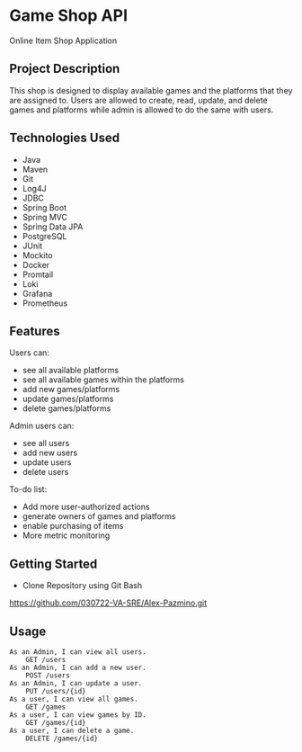 # Game Shop API

Online Item Shop Application

## Project Description

This shop is designed to display available games and the platforms that they are assigned to. Users are allowed to create, read, update, and delete games and platforms while admin is allowed to do the same with users.

## Technologies Used

- Java
- Maven
- Git
- Log4J
- JDBC
- Spring Boot 
- Spring MVC
- Spring Data JPA
- PostgreSQL
- JUnit
- Mockito
- Docker
- Promtail
- Loki
- Grafana
- Prometheus

## Features

Users can: 
   - see all available platforms
   - see all available games within the platforms
   - add new games/platforms
   - update games/platforms
   - delete games/platforms

Admin users can: 

   - see all users
   - add new users
   - update users
   - delete users

To-do list:

- Add more user-authorized actions
- generate owners of games and platforms
- enable purchasing of items
- More metric monitoring 

## Getting Started
- Clone Repository using Git Bash

https://github.com/030722-VA-SRE/Alex-Pazmino.git

## Usage 

    As an Admin, I can view all users.
        GET /users
    As an Admin, I can add a new user.
        POST /users
    As an Admin, I can update a user.
        PUT /users/{id}
    As a user, I can view all games.
        GET /games
    As a user, I can view games by ID.
        GET /games/{id}
    As a user, I can delete a game.
        DELETE /games/{id}
